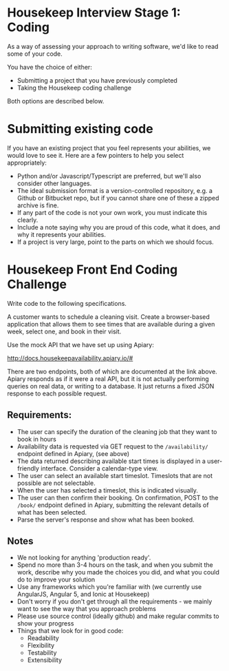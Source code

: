 # Housekeep Interview Stage 1: Coding
As a way of assessing your approach to writing software, we'd like to read some of your code.

You have the choice of either:

- Submitting a project that you have previously completed
- Taking the Housekeep coding challenge

Both options are described below.


# Submitting existing code
If you have an existing project that you feel represents your abilities, we would love to see it. Here are a few pointers to help you select appropriately:
- Python and/or Javascript/Typescript are preferred, but we'll also consider other languages.
- The ideal submission format is a version-controlled repository, e.g. a Github or Bitbucket repo, but if you cannot share one of these a zipped archive is fine.
- If any part of the code is not your own work, you must indicate this clearly.
- Include a note saying why you are proud of this code, what it does, and why it represents your abilities.
- If a project is very large, point to the parts on which we should focus.


# Housekeep Front End Coding Challenge
Write code to the following specifications.

A customer wants to schedule a cleaning visit. Create a browser-based application that allows them to see times that are available during a given week, select one, and book in their visit.

Use the mock API that we have set up using Apiary:

http://docs.housekeepavailability.apiary.io/#

There are two endpoints, both of which are documented at the link above. Apiary responds as if it were a real API, but it is not actually performing queries on real data, or writing to a database. It just returns a fixed JSON response to each possible request.

## Requirements:
- The user can specify the duration of the cleaning job that they want to book in hours
- Availability data is requested via GET request to the `/availability/` endpoint defined in Apiary, (see above)
- The data returned describing available start times is displayed in a user-friendly interface. Consider a calendar-type view.
- The user can select an available start timeslot. Timeslots that are not possible are not selectable.
- When the user has selected a timeslot, this is indicated visually.
- The user can then confirm their booking. On confirmation, POST to the `/book/` endpoint defined in Apiary, submitting the relevant details of what has been selected.
- Parse the server's response and show what has been booked.

## Notes
- We not looking for anything 'production ready'.
- Spend no more than 3-4 hours on the task, and when you submit the work, describe why you made the choices you did, and what you could do to improve your solution
- Use any frameworks which you're familiar with (we currently use AngularJS, Angular 5, and Ionic at Housekeep)
- Don't worry if you don't get through all the requirements - we mainly want to see the way that you approach problems
- Please use source control (ideally github) and make regular commits to show your progress
- Things that we look for in good code:
    - Readability
    - Flexibility
    - Testability
    - Extensibility
